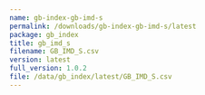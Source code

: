 ```yaml
---
name: gb-index-gb-imd-s
permalink: /downloads/gb-index-gb-imd-s/latest
package: gb_index
title: gb_imd_s
filename: GB_IMD_S.csv
version: latest
full_version: 1.0.2
file: /data/gb_index/latest/GB_IMD_S.csv
---
```

